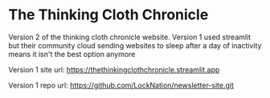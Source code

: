 # The Thinking Cloth Chronicle
Version 2 of the thinking cloth chronicle website. Version 1 used streamlit but their community cloud sending websites to sleep after a day of inactivity means it isn't the best option anymore

Version 1 site url: https://thethinkingclothchronicle.streamlit.app

Version 1 repo url: https://github.com/LockNation/newsletter-site.git

